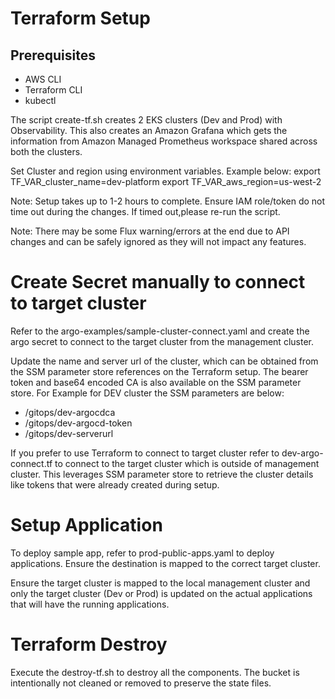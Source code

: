 # Terraform Setup

## Prerequisites

- AWS CLI
- Terraform CLI
- kubectl

The script create-tf.sh creates 2 EKS clusters (Dev and Prod) with Observability. This also creates an Amazon Grafana which gets the information from Amazon Managed Prometheus workspace shared across both the clusters.

Set Cluster and region using environment variables. Example below:
export TF_VAR_cluster_name=dev-platform
export TF_VAR_aws_region=us-west-2

Note: Setup takes up to 1-2 hours to complete. Ensure IAM role/token do not time out during the changes. If timed out,please re-run the script.

Note: There may be some Flux warning/errors at the end due to API changes and can be safely ignored as they will not impact any features.

# Create Secret manually to connect to target cluster

Refer to the argo-examples/sample-cluster-connect.yaml and create the argo secret to connect to the target cluster from the management cluster.

Update the name and server url of the cluster, which can be obtained from the SSM parameter store references on the Terraform setup. The bearer token and base64 encoded CA is also available on the SSM parameter store. For Example for DEV cluster the SSM parameters are below:

- /gitops/dev-argocdca
- /gitops/dev-argocd-token
- /gitops/dev-serverurl

If you prefer to use Terraform to connect to target cluster refer to dev-argo-connect.tf to connect to the target cluster which is outside of management cluster. This leverages SSM parameter store to retrieve the cluster details like tokens that were already created during setup. 

# Setup Application

To deploy sample app, refer to prod-public-apps.yaml to deploy applications. Ensure the destination is mapped to the correct target cluster.

Ensure the target cluster is mapped to the local management cluster and only the target cluster (Dev or Prod) is updated on the actual applications that will have the running applications.

# Terraform Destroy

Execute the destroy-tf.sh to destroy all the components. The bucket is intentionally not cleaned or removed to preserve the state files.